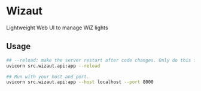 # Wizaut

Lightweight Web UI to manage WiZ lights

## Usage

```bash
## --reload: make the server restart after code changes. Only do this for development.
uvicorn src.wizaut.api:app --reload

## Run with your host and port.
uvicorn src.wizaut.api:app --host localhost --port 8000
```